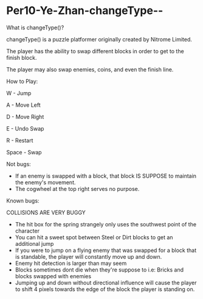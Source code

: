Per10-Ye-Zhan-changeType--
==========================

What is changeType()?

changeType() is a puzzle platformer originally created by Nitrome Limited.

The player has the ability to swap different blocks in order to get to the finish block.

The player may also swap enemies, coins, and even the finish line.


How to Play:

W - Jump

A - Move Left

D - Move Right

E - Undo Swap

R - Restart

Space - Swap

Not bugs:

* If an enemy is swapped with a block, that block IS SUPPOSE to maintain the enemy's movement.
* The cogwheel at the top right serves no purpose.

Known bugs:

COLLISIONS ARE VERY BUGGY

* The hit box for the spring strangely only uses the southwest point of the character
* You can hit a sweet spot between Steel or Dirt blocks to get an additional jump
* If you were to jump on a flying enemy that was swapped for a block that is standable, the player will constantly move up and down.
* Enemy hit detection is larger than may seem
* Blocks sometimes dont die when they're suppose to i.e: Bricks and blocks swapped with enemies
* Jumping up and down without directional influence will cause the player to shift 4 pixels towards the edge of the block the player is standing on.



